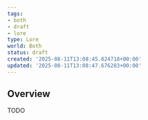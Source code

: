 ```yaml
---
tags:
- both
- draft
- lore
type: Lore
world: Both
status: draft
created: '2025-08-11T13:08:45.824718+00:00'
updated: '2025-08-11T13:08:47.676283+00:00'
---
```



## Overview

TODO
